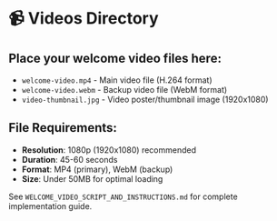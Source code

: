 # 📹 Videos Directory

## Place your welcome video files here:

- `welcome-video.mp4` - Main video file (H.264 format)
- `welcome-video.webm` - Backup video file (WebM format) 
- `video-thumbnail.jpg` - Video poster/thumbnail image (1920x1080)

## File Requirements:
- **Resolution**: 1080p (1920x1080) recommended
- **Duration**: 45-60 seconds
- **Format**: MP4 (primary), WebM (backup)
- **Size**: Under 50MB for optimal loading

See `WELCOME_VIDEO_SCRIPT_AND_INSTRUCTIONS.md` for complete implementation guide.
